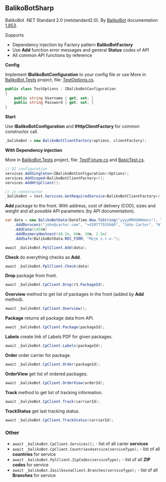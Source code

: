 ## BalikoBotSharp

BalikoBot .NET Standard 2.0 (netstandard2.0). By [BalikoBot](https://www.balikobot.cz/) documentation [1.853](https://www.balikobot.cz/dokumentace/Balikobot-dokumentace-API.pdf).

Supports
- Dependency injection by Factory pattern **BalikoBotFactory**
- Use **Add** function error messages and general **Status** codes of API
- All common API functions by reference

**Config**

Implement **IBalikoBotConfiguration** to your config file or use More in [BalikoBot.Tests](/src/BalikoBot.Tests) project, file: [TestOptions.cs](/src/BalikoBot.Tests/TestOptions.cs).
```c#
public class TestOptions : IBalikoBotConfiguration
{
	public string Username { get; set; }
	public string Password { get; set; }
}
```

**Start**

Use **IBalikoBotConfiguration** and **IHttpClientFactory** for common constructor call.
```c#
_balikoBot = new BalikoBotClientFactory(options, clientFactory);
```

**With Dependency injection**

More in [BalikoBot.Tests](/src/BalikoBot.Tests) project, file: [TestFixture.cs](/src/BalikoBot.Tests/TestFixture.cs) and [BasicTest.cs](/src/BalikoBot.Tests/BasicTest.cs).
```c#
// DI configuration
services.AddSingleton<IBalikoBotConfiguration>(Options);
services.AddScoped<BalikoBotClientFactory>();
services.AddHttpClient();

// in constructor
_balikoBot = test.Services.GetRequiredService<BalikoBotClientFactory>();
```

**Add** package to the front. With address, cost of delivery (COD), sizes and weight and all possible API parameters (by API documentation).
```c#
var data = new BalikoBotData(DateTime.Now.ToString("yyyyMMddHHmmss"), "8")
	.AddDoruceni("john@carter.com", "+420777555666", "John Carter", "Hlavni 12", "Praha 9", "19000", "CZ")
	.AddCena(1450m)
	.AddRozmeryHmotnost(40.5m, 60m, 30m, 2.5m)
	.AddSafe(BalikoBotData.REC_FIRM, "Moje s.r.o.");

await _balikoBot.PplClient.Add(data);
```

**Check** do everything checks as **Add**.
```c#
await _balikoBot.PplClient.Check(data)
```

**Drop** package from front.
```c#
await _balikoBot.CpClient.Drop(r1.PackageId);
```

**Overview** method to get list of packages in the front (added by **Add** method).
```c#
await _balikoBot.CpClient.Overview();
```

**Package** returns all package data from API.
```c#
await _balikoBot.CpClient.Package(packageId);
```

**Labels** create link of Labels PDF for given packages.
```c#
await _balikoBot.CpClient.Labels(packageId);
```

**Order** order carrier for package.
```c#
await _balikoBot.CpClient.Order(packageId);
```

**OrderView** get list of ordered packages.
```c#
await _balikoBot.CpClient.OrderView(orderId);
```

**Track** method to get list of tracking information.
```c#
await _balikoBot.CpClient.Track(carrierId);
```

**TrackStatus** get last tracking status.
```c#
await _balikoBot.CpClient.TrackStatus(carrierId);
```

### Other
- `await _balikoBot.CpClient.Services();` - list of all carier **services**
- `await _balikoBot.CpClient.Countries4service(serviceType);` - list of all **countries** for service
- `await _balikoBot.PplClient.ZipCodes(serviceType);` - list of all **ZIP codes** for service
- `await _balikoBot.ZasilkovnaClient.Branches(serviceType);` - list of all **Branches** for service

